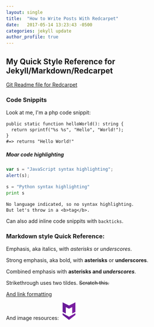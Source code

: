 ```yaml
---
layout: single
title:  "How to Write Posts With Redcarpet"
date:   2017-05-14 13:23:43 -0500
categories: jekyll update
author_profile: true
---
```


## My Quick Style Reference for Jekyll/Markdown/Redcarpet

[Git Readme file for Redcarpet](https://github.com/vmg/redcarpet/blob/v3.2.2/README.markdown#and-its-like-really-simple-to-use)

### Code Snippits

Look at me, I'm a php code snippit:

```php?start_inline=true
public static function helloWorld(): string {
  return sprintf("%s %s", "Hello", "World!");
}
#=> returns "Hello World!"
```

##### Moar code highlighting

```javascript
var s = "JavaScript syntax highlighting";
alert(s);
```
 
```python
s = "Python syntax highlighting"
print s
```
 
```
No language indicated, so no syntax highlighting. 
But let's throw in a <b>tag</b>.
```

Can also add inline code snippits with `backticks`.

### Markdown style Quick Reference:

Emphasis, aka italics, with *asterisks* or _underscores_.

Strong emphasis, aka bold, with **asterisks** or __underscores__.

Combined emphasis with **asterisks and _underscores_**.

Strikethrough uses two tildes. ~~Scratch this.~~

[And link formatting](https://www.google.com)

And image resources:
![alt text](https://github.com/adam-p/markdown-here/raw/master/src/common/images/icon48.png "Logo Title Text 1")

